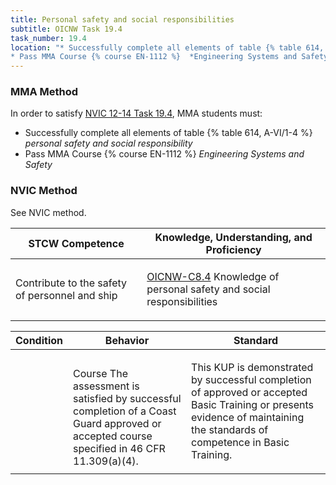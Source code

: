 ```yaml
---
title: Personal safety and social responsibilities
subtitle: OICNW Task 19.4 
task_number: 19.4
location: "* Successfully complete all elements of table {% table 614, A-VI/1-4 %} *personal safety and social responsibility*
* Pass MMA Course {% course EN-1112 %}  *Engineering Systems and Safety*" 
---
```



### MMA Method

In order to satisfy  [NVIC 12-14  Task  19.4]({{site.baseurl}}/assets/images/nvic-12-14.pdf), MMA students must:

* Successfully complete all elements of table {% table 614, A-VI/1-4 %} *personal safety and social responsibility*
* Pass MMA Course {% course EN-1112 %}  *Engineering Systems and Safety*


### NVIC Method

<a onclick="togglevisibility('nvic_methods')" >See NVIC method.</a>

<div id='nvic_methods' class='hide'>

<table>
<thead>
<tr>
<th class='forty'> STCW Competence </th>
<th class='sixty'> Knowledge, Understanding, and Proficiency </th>
</tr>
</thead>




<tbody>
<tr><td markdown='1'>

Contribute to the safety of personnel and ship

</td><td markdown='1'>

[OICNW-C8.4]({{site.baseurl}}/tables/21.html#OICNW-C8.4) Knowledge of personal safety and social responsibilities

</td></tr>


</tbody>
</table>


<table>
<thead>
<tr><th class='twenty'>  Condition </th><th class='twenty'> Behavior </th><th  class='sixty'>Standard </th></tr>
</thead>
<tbody >



<tr><td markdown='1'>


</td><td markdown='1'>


<br>

<div class="tooltip">Course
<span class="tooltiptext">
The assessment is satisfied by successful completion of a Coast Guard approved or accepted course specified in 46 CFR 11.309(a)(4).
</span>
</div>


</td><td markdown='1'>

This KUP is demonstrated by successful completion of approved or accepted Basic Training or presents evidence of maintaining the standards of competence in Basic Training.

</td></tr>
</tbody>
</table>
</div>
